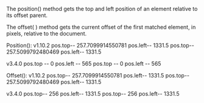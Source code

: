 The position() method gets the top and left position of an element relative to its offset parent.

The offset( ) method gets the current offset of the first matched element, in pixels, relative to the document. 




Position():
v1.10.2
pos.top-- 257.7099914550781
pos.left-- 1331.5
pos.top-- 257.5099792480469
pos.left-- 1331.5


v3.4.0
pos.top -- 0
pos.left -- 565
pos.top -- 0
pos.left -- 565





Offset():
v1.10.2
pos.top-- 257.7099914550781
pos.left-- 1331.5
pos.top-- 257.5099792480469
pos.left-- 1331.5


v3.4.0
pos.top-- 256
pos.left-- 1331.5
pos.top-- 256
pos.left-- 1331.5
